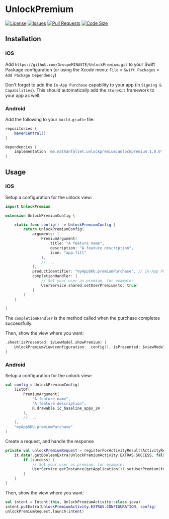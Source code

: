 # UnlockPremium

[![License](https://img.shields.io/github/license/GroupeMINASTE/UnlockPremium)](LICENSE)
[![Issues](https://img.shields.io/github/issues/GroupeMINASTE/UnlockPremium)]()
[![Pull Requests](https://img.shields.io/github/issues-pr/GroupeMINASTE/UnlockPremium)]()
[![Code Size](https://img.shields.io/github/languages/code-size/GroupeMINASTE/UnlockPremium)]()

## Installation

### iOS

Add `https://github.com/GroupeMINASTE/UnlockPremium.git` to your Swift Package configuration (or using the Xcode menu: `File` > `Swift Packages` > `Add Package Dependency`)

Don't forget to add the `In-App Purchase` capability to your app (in `Signing & Capabilities`). This should automatically add the `StoreKit` framework to your app as well.

### Android

Add the following to your `build.gradle` file:

```groovy
repositories {
    mavenCentral()
}

dependencies {
    implementation 'me.nathanfallet.unlockpremium:unlockpremium:1.0.0'
}
```

## Usage

### iOS

Setup a configuration for the unlock view:

```swift
import UnlockPremium

extension UnlockPremiumConfig {

    static func config() -> UnlockPremiumConfig {
        return UnlockPremiumConfig(
            arguments: [
                PremiumArgument(
                    title: "A feature name",
                    description: "A feature description",
                    icon: "app.fill"
                ),
                // ...
            ],
            productIdentifier: "myAppSKU.premiumPurchase", // In-App Purchase `Product ID`
            completionHandler: {
                // Set your user as premium, for example:
                UserService.shared.setUserPremium(to: true)
            }
        )
    }

}
```

The `completionHandler` is the method called when the purchase completes successfully.

Then, show the view where you want:

```swift
.sheet(isPresented: $viewModel.showPremium) {
    UnlockPremiumView(configuration: .config(), isPresented: $viewModel.showPremium)
}
```

### Android

Setup a configuration for the unlock view:

```kotlin
val config = UnlockPremiumConfig(
    listOf(
        PremiumArgument(
            "A feature name",
            "A feature description",
            R.drawable.ic_baseline_apps_24
        ),
        // ...
    ),
    "myAppSKU.premiumPurchase"
)
```

Create a request, and handle the response

```kotlin
private val unlockPremiumRequest = registerForActivityResult(ActivityResultContracts.StartActivityForResult()) { it ->
    it.data?.getBooleanExtra(UnlockPremiumActivity.EXTRAS.SUCCESS, false)?.let { success ->
        if (success) {
            // Set your user as premium, for example:
            UserService.getInstance(getApplication()).setUserPremium(true)
        }
    }
}
```

Then, show the view where you want:

```kotlin
val intent = Intent(this, UnlockPremiumActivity::class.java)
intent.putExtra(UnlockPremiumActivity.EXTRAS.CONFIGURATION, config)
unlockPremiumRequest.launch(intent)
```
